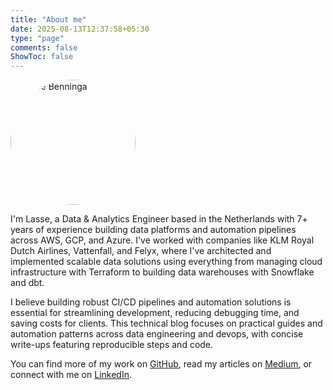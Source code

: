 ```yaml
---
title: "About me"
date: 2025-08-13T12:37:58+05:30
type: "page"
comments: false
ShowToc: false
---
```


<img src="/images/profile.jpg" alt="Lasse Benninga" width="200" style="border-radius: 50%;"/>

I'm Lasse, a Data & Analytics Engineer based in the Netherlands with 7+ years of experience building data platforms and automation pipelines across AWS, GCP, and Azure. I've worked with companies like KLM Royal Dutch Airlines, Vattenfall, and Felyx, where I've architected and implemented scalable data solutions using everything from managing cloud infrastructure with Terraform to building data warehouses with Snowflake and dbt.

I believe building robust CI/CD pipelines and automation solutions is essential for streamlining development, reducing debugging time, and saving costs for clients. This technical blog focuses on practical guides and automation patterns across data engineering and devops, with concise write-ups featuring reproducible steps and code.

You can find more of my work on [GitHub](https://github.com/lassebenni), read my articles on [Medium](https://medium.com/@lassebenninga), or connect with me on [LinkedIn](https://www.linkedin.com/in/lasse-benninga-a462b194/).

